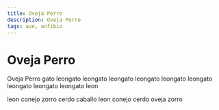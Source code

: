 ```yaml
---
title: Oveja Perro
description: Oveja Perro
tags: ave, anfibio
---
```


# Oveja Perro

Oveja Perro gato leongato leongato leongato leongato leongato leongato leongato leongato leongato leon

leon conejo zorro cerdo caballo leon conejo cerdo oveja zorro